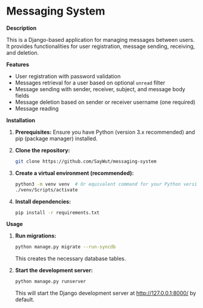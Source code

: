 # Messaging System

**Description**

This is a Django-based application for managing messages between users. It provides functionalities for user registration, message sending, receiving, and deletion.

**Features**

- User registration with password validation
- Messages retrieval for a user based on optional `unread` filter
- Message sending with sender, receiver, subject, and message body fields
- Message deletion based on sender or receiver username (one required)
- Message reading

**Installation**

1. **Prerequisites:** Ensure you have Python (version 3.x recommended) and pip (package manager) installed.
2. **Clone the repository:**

   ```bash
   git clone https://github.com/SayWut/messaging-system
   ```

3. **Create a virtual environment (recommended):**

   ```bash
   python3 -m venv venv  # Or equivalent command for your Python version
   ./venv/Scripts/activate
   ```

4. **Install dependencies:**

   ```bash
   pip install -r requirements.txt
   ```

**Usage**

1. **Run migrations:**

   ```bash
   python manage.py migrate --run-syncdb
   ```

   This creates the necessary database tables.

2. **Start the development server:**

   ```bash
   python manage.py runserver
   ```

   This will start the Django development server at http://127.0.0.1:8000/ by default.
